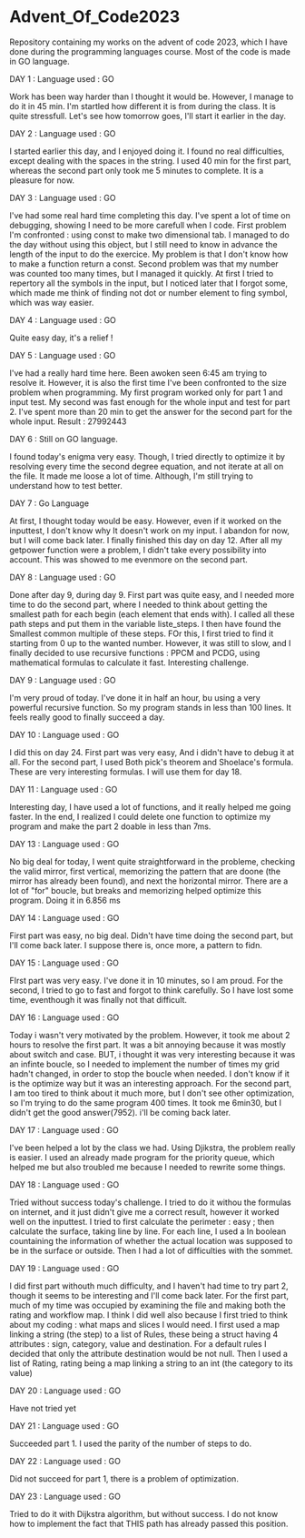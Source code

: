 # Advent_Of_Code2023
Repository containing my works on the advent of code 2023, which I have done during the programming languages course. Most of the code is made in GO language.

DAY 1 :
Language used : GO

Work has been way harder than I thought it would be. However, I manage to do it in 45 min. I'm startled how different it is from during the class. It is quite stressfull.
Let's see how tomorrow goes, I'll start it earlier in the day.

DAY 2 : 
Language used : GO

I started earlier this day, and I enjoyed doing it. 
I found no real difficulties, except dealing with the spaces in the string. I used 40 min for the first part, whereas the second part only took me 5 minutes to complete.
It is a pleasure for now.

DAY 3 :
Language used : GO

I've had some real hard time completing this day. I've spent a lot of time on debugging, showing I need to be more carefull when I code.
First problem I'm confronted : using const to make two dimensional tab. I managed to do the day without using this object, but I still need to know in advance the length of the input to do the exercice. My problem is that I don't know how to make a function return a const.
Second problem was that my number was counted too many times, but I managed it quickly. 
At first I tried to repertory all the symbols in the input, but I noticed later that I forgot some, which made me think of finding not dot or number element to fing symbol, which was way easier.

DAY 4 :
Language used : GO

Quite easy day, it's a relief !

DAY 5 : 
Language used : GO

I've had a really hard time here. Been awoken seen 6:45 am trying to resolve it. However, it is also the first time I've been confronted to the size problem when programming. My first program worked only for part 1 and input test. My second was fast enough for the whole input and test for part 2. I've spent more than 20 min to get the answer for the second part for the whole input. 
Result : 27992443

DAY 6 :
Still on GO language.

I found today's enigma very easy. Though, I tried directly to optimize it by resolving every time the second degree equation, and not iterate at all on the file. It made me loose a lot of time. Although, I'm still trying to understand how to test better.

DAY 7 :
Go Language

At first, I thought today would be easy. However, even if it worked on the inputtest, I don't know why It doesn't work on my input. I abandon for now, but I will come back later.
I finally finished this day on day 12. After all my getpower function were a problem, I didn't take every possibility into account. This was showed to me evenmore on the second part.

DAY 8 :
Language used : GO

Done after day 9, during day 9. First part was quite easy, and I needed more time to do the second part, where I needed to think about getting the smallest path for each begin (each element that ends with). I called all these path steps and put them in the variable liste_steps. I then have found the Smallest common multiple of these steps. FOr this, I first tried to find it starting from 0 up to the wanted number. However, it was still to slow, and I finally decided to use recursive functions : PPCM and PCDG, using mathematical formulas to calculate it fast.
Interesting challenge.

DAY 9 :
Language used : GO

I'm very proud of today. I've done it in half an hour, bu using a very powerful recursive function. So my program stands in less than 100 lines. It feels really good to finally succeed a day.

DAY 10 :
Language used : GO

I did this on day 24. First part was very easy, And i didn't have to debug it at all. For the second part, I used Both pick's theorem and Shoelace's formula. These are very interesting formulas. I will use them for day 18. 

DAY 11 :
Language used : GO

Interesting day, I have used a lot of functions, and it really helped me going faster. In the end, I realized I could delete one function to optimize my program and make the part 2 doable in less than 7ms.

DAY 13 :
Language used : GO

No big deal for today, I went quite straightforward in the probleme, checking the valid mirror, first vertical, memorizing the pattern that are doone (the mirror has already been found), and next the horizontal mirror. There are a lot of "for" boucle, but breaks and memorizing helped optimize this program. Doing it in 6.856 ms

DAY 14 :
Language used : GO

First part was easy, no big deal. Didn't have time doing the second part, but I'll come back later. I suppose there is, once more, a pattern to fidn.

DAY 15 :
Language used : GO

FIrst part was very easy. I've done it in 10 minutes, so I am proud. For the second, I tried to go to fast and forgot to think carefully. So I have lost some time, eventhough it was finally not that difficult.

DAY 16 :
Language used : GO

Today i wasn't very motivated by the problem. However, it took me about 2 hours to resolve the first part. It was a bit annoying because it was mostly about switch and case. BUT, i thought it was very interesting because it was an infinte boucle, so I needed to implement the number of times my grid hadn't changed, in order to stop the boucle when needed. I don't know if it is the optimize way but it was an interesting approach. For the second part, I am too tired to think about it much more, but I don't see other optimization, so I'm trying to do the same program 400 times. It took me 6min30, but I didn't get the good answer(7952). i'll be coming back later.

DAY 17 : 
Language used : GO

I've been helped a lot by the class we had. Using Djikstra, the problem really is easier. I used an already made program for the priority queue, which helped me but also troubled me because I needed to rewrite some things.

DAY 18 :
Language used : GO

Tried without success today's challenge. I tried to do it withou the formulas on internet, and it just didn't give me a correct result, however it worked well on the inputtest. I tried to first calculate the perimeter : easy ; then calculate the surface, taking line by line. For each line, I used a In boolean countaining the information of whether the actual location was supposed to be in the surface or outside. Then I had a lot of difficulties with the sommet. 

DAY 19 :
Language used : GO

I did first part withouth much difficulty, and I haven't had time to try part 2, though it seems to be interesting and I'll come back later. For the first part, much of my time was occupied by examining the file and making both the rating and workflow map. I think I did well also because I first tried to think about my coding : what maps and slices I would need. 
I first used a map linking a string (the step) to a list of Rules, these being a struct having 4 attributes : sign, category, value and destination. For a default rules I decided that only the attribute destination would be not null. Then I used a list of Rating, rating being a map linking a string to an int (the category to its value)

DAY 20 :
Language used : GO

Have not tried yet

DAY 21 :
Language used : GO

Succeeded part 1. I used the parity of the number of steps to do. 

DAY 22 :
Language used : GO

Did not succeed for part 1, there is a problem of optimization.

DAY 23 :
Language used : GO

Tried to do it with Dijkstra algorithm, but without success. I do not know how to implement the fact that THIS path has already passed this position.